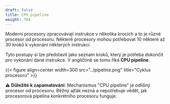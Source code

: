```yaml
---
draft: false
title: CPU pipeline
weight: 704
---
```


Moderní procesory zpracovávají instrukce v několika krocích a to je různé procesor od procesoru. Některé procesory mohou potřebovat 10 některé až 30 kroků k vykonání některých instrukcí.

Tyto postupy si lze představit jako seznam kroků, který je potřeba dokončit pro vykonání dané instrukce. V angličtině se tomu říká **CPU pipeline**.

{{< figure align=center width=300 src="../pipeline.png" title="Cyklus procesoru" >}}

⚠️ **Důležité k zapamatování**: Mechanismus "CPU pipeline" je odlišný procesor od procesoru. Běžný ajťák nezná a nepotřebuje vědět, jak procesorová pipelina konkrétního procesoru funguje.  